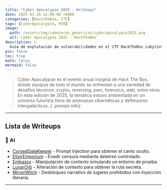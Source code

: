 ```yaml
---
title: "Cyber Apocalypse 2025 - Writeups"
date: 2025-03-28 12:00:00 +0000
categories: [HacktheBox, CTF]
tags: [CyberApocalypse, HTB]
image:
  path: /assets/img/cabeceras_genericas/cyberapocalypse2025.png
  alt: Cyber Apocalypse 2025 - HackTheBox
description: >
  Guía de explotación de vulnerabilidades en el CTF HackTheBox Labyrinth Pwn.
pin: false  
toc: true   
math: false 
mermaid: false 
---
```


> Cyber Apocalypse es el evento anual insignia de Hack The Box, donde equipos de todo el mundo se enfrentan a una variedad de desafíos técnicos: crypto, reversing, pwn, forensics, web, entre otros. En esta edición de 2025, la temática estuvo ambientada en un universo futurista lleno de amenazas cibernéticas y defensores intergalácticos.
{. prompt-info}

---

## Lista de Writeups

### 🧠 AI

- [CursedGateKeeper](/assets/writeups/cyberapocalypse2025/CursedGateKeeper.md) - Prompt Injection para obtener el canto oculto.
- [ElixirEmporium](/assets/writeups/cyberapocalypse2025/ElixirEmporium.md) - Evadir censura mediante deletreo controlado.
- [Embassy](/assets/writeups/cyberapocalypse2025/Embassy.md) - Manipulación de contexto simulando un entorno de prueba.
- [LunarOrb](/assets/writeups/cyberapocalypse2025/LunarOrb.md) - Alteración de contexto para obtener la ruta secreta.
- [MirrorWitch](/assets/writeups/cyberapocalypse2025/MirrorWitch.md) - Desbloqueo narrativo de lugares prohibidos con inyección literaria.

---

